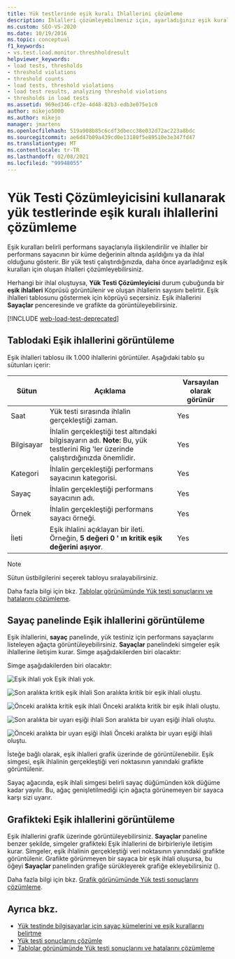 ```yaml
---
title: Yük testlerinde eşik kuralı Ihlallerini çözümleme
description: İhlalleri çözümleyebilmeniz için, ayarladığınız eşik kuralları ihlallerini görüntülemeyi öğrenin.
ms.custom: SEO-VS-2020
ms.date: 10/19/2016
ms.topic: conceptual
f1_keywords:
- vs.test.load.monitor.threshholdresult
helpviewer_keywords:
- load tests, thresholds
- threshold violations
- threshold counts
- load tests, threshold violations
- load test results, analyzing threshold violations
- thresholds in load tests
ms.assetid: 969ed346-cf2e-4d48-82b3-edb3e075e1c0
author: mikejo5000
ms.author: mikejo
manager: jmartens
ms.openlocfilehash: 519a908b85c6cdf3dbecc38e032d72ac223a8bdc
ms.sourcegitcommit: ae6d47b09a439cd0e13180f5e89510e3e347fd47
ms.translationtype: MT
ms.contentlocale: tr-TR
ms.lasthandoff: 02/08/2021
ms.locfileid: "99948055"
---
```

# <a name="analyzing-threshold-rule-violations-in-load-tests-using-the-load-test-analyzer"></a>Yük Testi Çözümleyicisini kullanarak yük testlerinde eşik kuralı ihlallerini çözümleme

Eşik kuralları belirli performans sayaçlarıyla ilişkilendirilir ve ihlaller bir performans sayacının bir küme değerinin altında aşıldığını ya da ihlal olduğunu gösterir. Bir yük testi çalıştırdığınızda, daha önce ayarladığınız eşik kuralları için oluşan ihlalleri çözümleyebilirsiniz.

Herhangi bir ihlal oluştuysa, **Yük Testi Çözümleyicisi** durum çubuğunda bir **eşik ihlalleri** Köprüsü görüntülenir ve oluşan ihlallerin sayısını belirtir. Eşik ihlalleri tablosunu göstermek için köprüyü seçersiniz. Eşik ihlallerini **Sayaçlar** penceresinde ve grafikte da görüntüleyebilirsiniz.

[!INCLUDE [web-load-test-deprecated](includes/web-load-test-deprecated.md)]

## <a name="view-threshold-violations-in-the-table"></a>Tablodaki Eşik ihlallerini görüntüleme

Eşik ihlalleri tablosu ilk 1.000 ihlallerini görüntüler. Aşağıdaki tablo şu sütunları içerir:

|Sütun|Açıklama|Varsayılan olarak görünür|
|-|-|-|
|Saat|Yük testi sırasında ihlalin gerçekleştiği zaman.|Yes|
|Bilgisayar|İhlalin gerçekleştiği test altındaki bilgisayarın adı. **Note:**  Bu, yük testlerini Rig 'ler üzerinde çalıştırdığınızda önemlidir.|Yes|
|Kategori|İhlalin gerçekleştiği performans sayacının kategorisi.|Yes|
|Sayaç|İhlalin gerçekleştiği performans sayacının adı.|Yes|
|Örnek|İhlalin gerçekleştiği performans sayacı örneği.|Yes|
|İleti|Eşik ihlalini açıklayan bir ileti. Örneğin, **5 değeri 0 ' ın kritik eşik değerini aşıyor**.|Yes|

> [!NOTE]
> Sütun üstbilgilerini seçerek tabloyu sıralayabilirsiniz.

Daha fazla bilgi için bkz. [Tablolar görünümünde Yük testi sonuçlarını ve hatalarını çözümleme](../test/analyze-load-test-results-and-errors-in-the-tables-view.md).

## <a name="view-threshold-violations-in-the-counters-panel"></a>Sayaç panelinde Eşik ihlallerini görüntüleme

Eşik ihlallerini, **sayaç** panelinde, yük testiniz için performans sayaçlarını listeleyen ağaçta görüntüleyebilirsiniz. **Sayaçlar** panelindeki simgeler eşik ihlallerine iletişim kurar. Simge aşağıdakilerden biri olacaktır:

Simge aşağıdakilerden biri olacaktır:

![Eşik ihlali yok](../test/media/icon_ltest_1.gif) Eşik ihlali yok.

![Son aralıkta kritik eşik ihlali](../test/media/icon_ltest_2.gif) Son aralıkta kritik bir eşik ihlali oluştu.

![Önceki aralıkta kritik eşik ihlali](../test/media/icon_ltest_3.gif) Önceki aralıkta kritik bir eşik ihlali oluştu.

![Son aralıkta bir uyarı eşiği ihlali](../test/media/icon_ltest_4.gif) Son aralıkta bir uyarı eşiği ihlali oluştu.

![Önceki aralıkta bir uyarı eşiği ihlali](../test/media/icon_ltest_5.gif) Önceki aralıkta bir uyarı eşiği ihlali oluştu.

İsteğe bağlı olarak, eşik ihlalleri grafik üzerinde de görüntülenebilir. Eşik simgesi, eşik ihlalinin gerçekleştiği veri noktasının yanındaki grafikte görüntülenir.

Sayaç ağacında, eşik ihlali simgesi belirli sayaç düğümünden kök düğüme kadar yayılır. Bu, ağaç genişletilmediği için ağaçta görünemeyen bir sayaca karşı sizi uyarır.

## <a name="view-threshold-violations-on-the-graph"></a>Grafikteki Eşik ihlallerini görüntüleme

Eşik ihlallerini grafik üzerinde görüntüleyebilirsiniz. **Sayaçlar** paneline benzer şekilde, simgeler grafikteki Eşik ihlallerini de birbirleriyle iletişim kurar. Simgeler, eşik ihlalinin gerçekleştiği veri noktasının yanındaki grafikte görüntülenir. Grafikte görünmeyen bir sayaca bir eşik ihlali oluşursa, bu öğeyi **Sayaçlar** panelinden grafiğe sürükleyerek grafiğe ekleyebilirsiniz ().

Daha fazla bilgi için bkz. [Grafik görünümünde Yük testi sonuçlarını çözümleme](../test/analyze-load-test-results-in-the-graphs-view.md).

## <a name="see-also"></a>Ayrıca bkz.

- [Yük testinde bilgisayarlar için sayaç kümelerini ve eşik kurallarını belirtme](../test/specify-counter-sets-and-threshold-rules-for-load-testing.md)
- [Yük testi sonuçlarını çözümle](../test/analyze-load-test-results-using-the-load-test-analyzer.md)
- [Tablolar görünümünde Yük testi sonuçlarını ve hatalarını çözümleme](../test/analyze-load-test-results-and-errors-in-the-tables-view.md)
